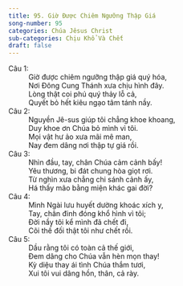 ```yaml
---
title: 95. Giờ Được Chiêm Ngưỡng Thập Giá
song-number: 95
categories: Chúa Jêsus Christ
sub-categories: Chịu Khổ Và Chết
draft: false
---
```

<dl><dt>Câu 1:</dt><dd data-verse="1">Giờ được chiêm ngưỡng thập giá quý hóa, <br/>Nơi Đông Cung Thánh xưa chịu hình đây. <br/>Lòng thật coi phú quý thảy lỗ cả, <br/>Quyết bỏ hết kiêu ngạo tâm tánh nầy. </dd><dt>Câu 2:</dt><dd data-verse="2">Nguyền Jê-sus giúp tôi chẳng khoe khoang, <br/>Duy khoe ơn Chúa bỏ mình vì tôi. <br/>Mọi vật hư ảo xưa mãi mê man, <br/>Nay đem dâng nơi thập tự giá rồi. </dd><dt>Câu 3:</dt><dd data-verse="3">Nhìn đầu, tay, chân Chúa cảm cảnh bấy! <br/>Yêu thương, bi đát chung hòa giọt rơi. <br/>Từ nghìn xưa chẳng chi sánh cảnh ấy, <br/>Há thấy mão bằng miện khác gai đời? </dd><dt>Câu 4:</dt><dd data-verse="4">Mình Ngài lưu huyết dường khoác xích y, <br/>Tay, chân đinh đóng khổ hình vì tôi; <br/>Đời nầy tôi kể mình đã chết đi, <br/>Cõi thế đối thật tôi như chết rồi. </dd><dt>Câu 5:</dt><dd data-verse="5">Dầu rằng tôi có toàn cả thế giới, <br/>Đem dâng cho Chúa vẫn hèn mọn thay! <br/>Kỳ diệu thay ái tình Chúa thắm tươi, <br/>Xui tôi vui dâng hồn, thân, cả rày. </dd></dl>